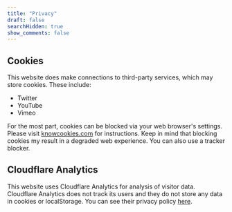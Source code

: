 ```yaml
---
title: "Privacy"
draft: false
searchHidden: true
show_comments: false
---
```


## Cookies
This website does make connections to third-party services, which may store cookies. These include:
- Twitter
- YouTube
- Vimeo

For the most part, cookies can be blocked via your web browser's settings. Please visit [knowcookies.com](https://knowcookies.com) for instructions. Keep in mind that blocking cookies my result in a degraded web experience. You can also use a tracker blocker.

## Cloudflare Analytics
This website uses Cloudflare Analytics for analysis of visitor data. Cloudflare Analytics does not track its users and they do not store any data in cookies or localStorage. You can see their privacy policy [here](https://www.cloudflare.com/en-gb/privacypolicy/).